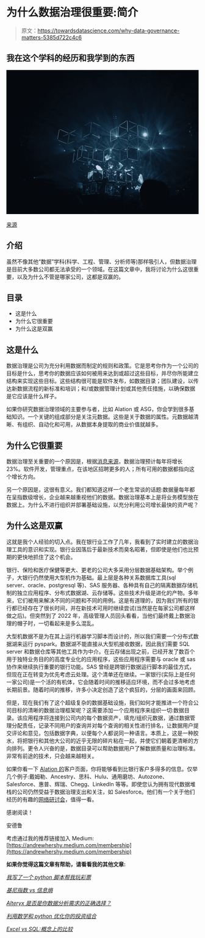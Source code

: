 # 为什么数据治理很重要:简介

> 原文：<https://towardsdatascience.com/why-data-governance-matters-5385d722c4c6>

## 我在这个学科的经历和我学到的东西

![](img/dce4bcfcb8202d69b773d82cca282f1d.png)

[来源](https://unsplash.com/photos/oyXis2kALVg)

## 介绍

虽然不像其他“数据”学科(科学、工程、管理、分析师等)那样吸引人，但数据治理是目前大多数公司都无法承受的一个领域。在这篇文章中，我将讨论为什么这很重要，以及为什么不管是哪家公司，这都是双赢的。

## 目录

*   这是什么
*   为什么它很重要
*   为什么这是双赢

## 这是什么

数据治理是公司为充分利用数据而制定的规则和政策。它是思考你作为一个公司的目标是什么，思考你的数据应该如何被用来达到或超过这些目标，并尽你所能建立结构来实现这些目标。这些结构很可能是软件发布，如数据目录；团队建设，以传达新数据流程的新标准和培训；和/或数据管理计划或其他责任措施，以确保数据是它应该是什么样子。

如果你研究数据治理领域的主要参与者，比如 Alation 或 ASG，你会学到很多基础知识。一个关键的组成部分是关注元数据。这些是关于数据的属性。元数据越清晰、有组织、自动化和可用，从数据本身提取的商业价值就越多。

## 为什么它很重要

数据治理至关重要的一个原因是，根据[消息来源](https://www.globenewswire.com/news-release/2022/01/19/2369142/28124/en/Global-Data-Governance-Market-Report-2022-Growing-Significance-of-Data-Governance-among-Enterprises-Spurs-Metadata-Management-Market-Growth.html)，数据治理预计每年将增长 23%。软件开发，管理重点，在该地区招聘更多的人；所有可用的数据都指向这个增长方向。

另一个原因是，这很有意义。我们都知道这样一个老生常谈的话题:数据量每年都在呈指数级增长，企业越来越重视他们的数据。数据治理基本上是将业务模型放在数据上。为什么不进行组织并部署基础设施，以充分利用公司增长最快的资产呢？

## 为什么这是双赢

这就是我个人经验的切入点。我在银行业工作了几年，我看到了实时建立的数据治理工具的意识和实现。银行业因落后于最新技术而臭名昭著，但即使是他们也比预期的更快地抓住了这个机会。

银行、保险和医疗保健等更大、更老的公司大多采用分层数据基础架构。举个例子，大银行仍然使用大型机作为基础。最上层是各种关系数据库工具(sql server、oracle、postgresql 等)、SAS 服务器、各种具有自己的隔离数据存储机制的独立应用程序、分布式数据湖、云存储等。这些技术升级是进化的产物。多年来，它们被用来解决不同的问题和不同的用例。这是有道理的，因为我们所有的银行都已经存在了很长时间，并在新技术可用时继续尝试(当然是在每家公司都这样做之后)。但突然到了 2022 年，高级管理人员回头看看，当他们最终戴上数据治理的帽子时，一切看起来是多么混乱。

大型机数据不是为在其上运行机器学习脚本而设计的，所以我们需要一个分布式数据湖来运行 pyspark。数据湖不能直接从大型机接收数据，因此我们需要 SQL server 和数据仓库等其他工具作为中介。在云存储出现之前，已经开发了数百个用于独特业务目的的高度专业化的应用程序，这些应用程序需要与 oracle 或 sas 协作来继续执行重要的银行功能。SAS 曾经是跨银行数据运行脚本的最佳方式，但现在正在转变为优先考虑云处理。这个清单还在继续。一家银行(实际上是任何一家公司)是一个活的有机体，它会随着时间的推移适应环境，而不会过多地考虑长期前景。随着时间的推移，许多小决定创造了这个疯狂的，分层的画面来回顾。

但是，现在我们有了这个超级复杂的数据基础设施，我们如何才能推进一个符合公司目标的清晰的数据治理框架呢？这需要添加一个应用程序来组织一切:数据目录。该应用程序将连接到公司内的每个数据资产，填充/组织元数据，通过数据管理分配责任，记录不同用户的查询并对每个查询的相关性进行排名，让数据用户提交评论和意见，包括数据字典，以便每个人都说同一种语言。本质上，这是一种胶水，将把银行和其他大公司的近乎无限的碎片粘在一起，并使它们朝着更清晰的方向排列。更令人兴奋的是，数据目录可以帮助数据用户了解数据质量和治理标准。非常有前途的技术，只会越来越相关。

如果你看一下 [Alation 的](http://alation.com/customers)客户页面，你将能够看到比银行客户多得多的信息。仅举几个例子:戴姆勒、Ancestry、思科、Hulu、通用磨坊、Autozone、Salesforce、惠普、辉瑞、Chegg、LinkedIn 等等。即使您认为拥有现代数据堆栈的公司仍然受益于数据治理支出和关注，如 Salesforce。他们有一个关于他们经历的有趣的[网络研讨会](http://alation.com/resource-center/webinars/salesforce-forges-data-culture-trust)，值得一看。

感谢阅读！

安德鲁

考虑通过我的推荐链接加入 Medium:[https://andrewhershy.medium.com/membership](https://andrewhershy.medium.com/membership)

**如果你觉得这篇文章有帮助，请看看我的其他文章:**

[*我写了一个 python 脚本帮我玩彩票*](/understanding-mega-millions-lottery-using-python-simulation-d2b07d30a7cc)

[*基尼指数 vs 信息熵*](/gini-index-vs-information-entropy-7a7e4fed3fcb)

[*Alteryx 是否是你数据分析需求的正确选择？*](https://link.medium.com/Kq9FcRFB8mb)

[*利用数学和 python 优化你的投资组合*](https://link.medium.com/fk39T8NB8mb)

[*Excel vs SQL:概念上的比较*](https://link.medium.com/8ZJSKcWB8mb)